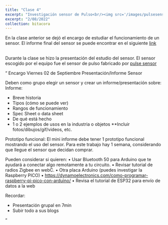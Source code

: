 ```yaml
---
title: "Clase 4"
excerpt: "Investigación sensor de Pulso<br/><img src='/images/pulsesensor.webp'>"
excerpt: "2/08/2022"
collection: bitacora
---
```



En la clase anterior se dejó el encargo de estudiar el funcionamiento de un sensor.
El informe final del sensor se puede encontrar en el siguiente [link](https://docs.google.com/document/d/1j-7K9k5n8qEvgfM18vUcOIWZIa7wuR-04lXfG3Sfves/edit?usp=sharing)<br><br>

Durante la clase se hizo la presentación del estudio del sensor.
El sensor escogido por el equipo fue el sensor de pulso fabricado por [pulse sensor](https://pulsesensor.com)

<q>
Encargo Viernes 02 de Septiembre
Presentación/Informe Sensor

Deben como grupo elegir un sensor y crear un informe/presentación sobre: 
Informe:
-	Breve historia
-	Tipos (cómo se puede ver) 
-	Rangos de funcionamiento 
-	Spec Sheet o data sheet
-	De qué está hecho 
-	1 o 2 ejemplos de usos en la industria o objetos 
**Incluir fotos/dibujos/gif/videos, etc.

Prototipo funcional:
El mini informe debe tener 1 prototipo funcional mostrando el uso del sensor. Para este trabajo hay 1 semana, considerando que llegue el sensor que decidan comprar.

Pueden considerar si quieren:
•	Usar Bluetooth 50 para Arduino que te ayudará a conectar algo remotamente a tu circuito.
•	Revisar tutorial de radios Zigbee en webC.
•	Otra placa Arduino (puedes investigar la Raspberry PICO)
•	https://dynamoelectronics.com/como-programar-raspberry-pi-pico-con-arduino/
•	Revisa el tutorial de ESP32 para envío de datos a la web

Recordar:
-	Presentación grupal en 7min 
-	Subir todo a sus blogs</q>
